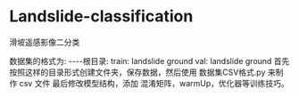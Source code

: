 # Landslide-classification
滑坡遥感影像二分类

数据集的格式为:
----根目录:
      train:
         landslide
         ground
      val:
         landslide
         ground
首先按照这样的目录形式创建文件夹，保存数据，然后使用  数据集CSV格式.py 来制作 csv 文件
最后修改模型结构，添加 混淆矩阵，warmUp，优化器等训练技巧。
